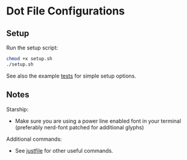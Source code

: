 # Dot File Configurations

<!-- See also: https://towardsdatascience.com/the-ultimate-guide-to-your-terminal-makeover-e11f9b87ac99 -->

## Setup

Run the setup script:

```bash
chmod +x setup.sh
./setup.sh
```

See also the example [tests](tests) for simple setup options.

## Notes

Starship:

- Make sure you are using a power line enabled font in your terminal (preferably nerd-font patched for additional glyphs)

Additional commands:

- See [justfile](./justfile) for other useful commands.
